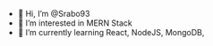 - 👋 Hi, I’m @Srabo93
- 👀 I’m interested in MERN Stack
- 🌱 I’m currently learning React, NodeJS, MongoDB,

<!---
Srabo93/Srabo93 is a ✨ special ✨ repository because its `README.md` (this file) appears on your GitHub profile.
You can click the Preview link to take a look at your changes.
--->
